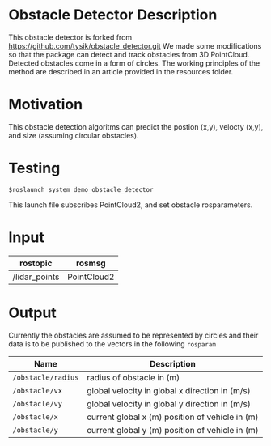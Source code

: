 # Obstacle Detector Description
This obstacle detector is forked from https://github.com/tysik/obstacle_detector.git
We made some modifications so that the package can detect and track obstacles from 3D PointCloud. Detected obstacles come in a form of circles. The working principles of the method are described in an article provided in the resources folder.

# Motivation
This obstacle detection algoritms can predict the postion (x,y), velocty (x,y), and size (assuming circular obstacles).

# Testing
```
$roslaunch system demo_obstacle_detector
```
This launch file subscribes PointCloud2, and set obstacle rosparameters.

# Input
rostopic | rosmsg
--- | ---
/lidar_points| PointCloud2


# Output
Currently the obstacles are assumed to be represented by circles and their data is to be published to the vectors in the following ``rosparam``

Name | Description
--- | ---
`/obstacle/radius` | radius of obstacle in (m)
`/obstacle/vx` | global velocity in global x direction in (m/s)
`/obstacle/vy`| global velocity in global y direction in (m/s)
`/obstacle/x`| current global x (m) position of vehicle in (m)
`/obstacle/y`| current global y (m) position of vehicle in (m)




